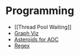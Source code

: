 # Programming

- [[Thread Pool Waiting]]
- [Graph Viz](https://chrismaughan.com/blog/coding/2019_07_01_graphviz/)
- [Asteroids for AOC](https://chrismaughan.com/blog/coding/2018_12_10_aoc_asteroids/)
- [Regex](https://chrismaughan.com/blog/coding/2019_06_16_regex/)

